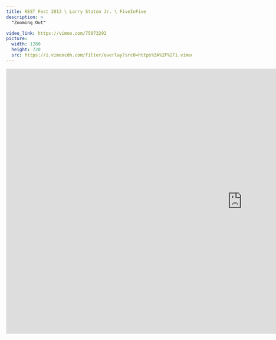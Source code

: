```yaml
---
title: REST Fest 2013 \ Larry Staton Jr. \ FiveInFive
description: >
  "Zooming Out"

video_link: https://vimeo.com/75073292
picture:
  width: 1280
  height: 720
  src: https://i.vimeocdn.com/filter/overlay?src0=https%3A%2F%2Fi.vimeocdn.com%2Fvideo%2F449565494_1280x720.jpg&src1=http%3A%2F%2Ff.vimeocdn.com%2Fp%2Fimages%2Fcrawler_play.png
---
```

<iframe src="https://player.vimeo.com/video/75073292?title=0&byline=0&portrait=0&badge=0&autopause=0&player_id=0" width="1280" height="720" frameborder="0" title="REST Fest 2013 \ Larry Staton Jr. \ FiveInFive" webkitallowfullscreen mozallowfullscreen allowfullscreen></iframe>